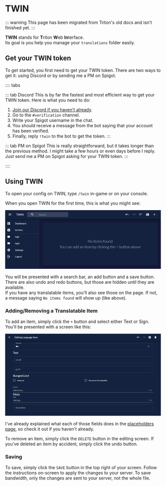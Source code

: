 # TWIN

::: warning
This page has been migrated from Triton's old docs and isn't finished yet.
:::

**TWIN** stands for **T**​riton **W**​eb **In**​terface.  
Its goal is you help you manage your `translations` folder easily.

## Get your TWIN token

To get started, you first need to get your TWIN token. There are two ways to get it: using Discord or by sending me a PM on Spigot.

:::: tabs

::: tab Discord
This is by far the fastest and most efficient way to get your TWIN token. Here is what you need to do:

1. [Join our Discord if you haven't already](/discord).
2. Go to the `#verification` channel.
3. Write your Spigot username in the chat.
4. You should receive a message from the bot saying that your account has been verified.
5. Finally, reply `!twin` to the bot to get the token.
   :::

::: tab PM on Spigot
This is really straightforward, but it takes longer than the previous method. I might take a few hours or even days before I reply.  
Just send me a PM on Spigot asking for your TWIN token.
:::

::::

## Using TWIN

To open your config on TWIN, type `/twin` in-game or on your console.

When you open TWIN for the first time, this is what you might see:

![TWIN Empty Page](./twin1.png)

You will be presented with a search bar, an add button and a save button. There are also undo and redo buttons, but those are hidden until they are available.  
If you have any translatable items, you'll also see those on the page. If not, a message saying `No items found` will show up (like above).

### Adding/Removing a Translatable Item

To add an item, simply click the `+` button and select either Text or Sign. You'll be presented with a screen like this:

![TWIN empty text item](./twin2.png)

I've already explained what each of those fields does in the [placeholders page](/concepts/placeholders), so check it out if you haven't already.

To remove an item, simply click the `DELETE` button in the editing screen. If you've deleted an item by accident, simply click the undo button.

### Saving

To save, simply click the `SAVE` button in the top right of your screen. Follow the instructions on-screen to apply the changes to your server. To save bandwidth, only the changes are sent to your server, not the whole file.

